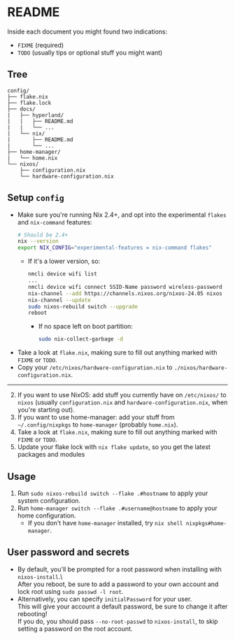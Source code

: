 # README
Inside each document you might found two indications:
+ `FIXME` (required)
+ `TODO` (usually tips or optional stuff you might want)

## Tree
```
config/
├── flake.nix
├── flake.lock
├── docs/
|   ├── hyperland/
|   |   ├── README.md
|   |   └── ...
|   └── nix/
|       ├── README.md
|       └── ...
├── home-manager/
|   └── home.nix
└── nixos/
    ├── configuration.nix
    └── hardware-configuration.nix
```

## Setup `config`
+ Make sure you're running Nix 2.4+, and opt into the experimental `flakes` and `nix-command` features:
  ```sh
  # Should be 2.4+
  nix --version
  export NIX_CONFIG="experimental-features = nix-command flakes"
  ```
  + If it's a lower version, so:
    ```sh
    nmcli device wifi list
    ...
    nmcli device wifi connect SSID-Name password wireless-password
    nix-channel --add https://channels.nixos.org/nixos-24.05 nixos
    nix-channel --update
    sudo nixos-rebuild switch --upgrade
    reboot
    ```
    + If no space left on boot partition: 
      ```sh
      sudo nix-collect-garbage -d
      ```
+ Take a look at `flake.nix`, making sure to fill out anything marked with `FIXME` or `TODO`.
+ Copy your `/etc/nixos/hardware-configuration.nix` to `./nixos/hardware-configuration.nix`.

---


2. If you want to use NixOS: add stuff you currently have on `/etc/nixos/` to `nixos` (usually `configuration.nix` and `hardware-configuration.nix`, when you're starting out).
3. If you want to use home-manager: add your stuff from `~/.config/nixpkgs` to `home-manager` (probably `home.nix`).
4. Take a look at `flake.nix`, making sure to fill out anything marked with `FIXME` or `TODO`.
5. Update your flake lock with `nix flake update`, so you get the latest packages and modules

## Usage
1. Run `sudo nixos-rebuild switch --flake .#hostname` to apply your system configuration.
2. Run `home-manager switch --flake .#username@hostname` to apply your home configuration.
   + If you don't have `home-manager` installed, try `nix shell nixpkgs#home-manager`.

## User password and secrets
+ By default, you'll be prompted for a root password when installing with `nixos-install`.\  
  After you reboot, be sure to add a password to your own account and lock root using `sudo passwd -l root`.
+ Alternatively, you can specify `initialPassword` for your user.\
  This will give your account a default password, be sure to change it after rebooting!\
  If you do, you should pass `--no-root-passwd` to `nixos-install`, to skip setting a password on the root account.